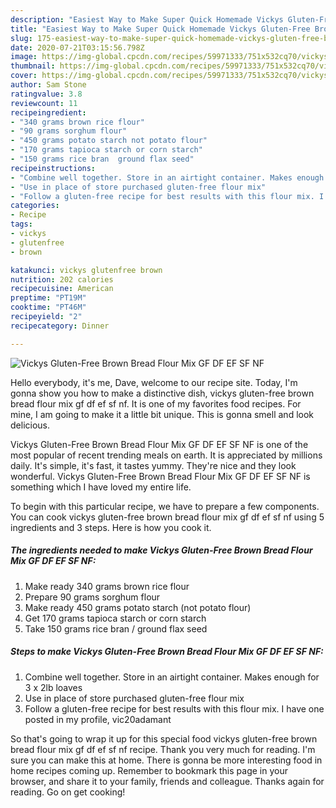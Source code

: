```yaml
---
description: "Easiest Way to Make Super Quick Homemade Vickys Gluten-Free Brown Bread Flour Mix GF DF EF SF NF"
title: "Easiest Way to Make Super Quick Homemade Vickys Gluten-Free Brown Bread Flour Mix GF DF EF SF NF"
slug: 175-easiest-way-to-make-super-quick-homemade-vickys-gluten-free-brown-bread-flour-mix-gf-df-ef-sf-nf
date: 2020-07-21T03:15:56.798Z
image: https://img-global.cpcdn.com/recipes/59971333/751x532cq70/vickys-gluten-free-brown-bread-flour-mix-gf-df-ef-sf-nf-recipe-main-photo.jpg
thumbnail: https://img-global.cpcdn.com/recipes/59971333/751x532cq70/vickys-gluten-free-brown-bread-flour-mix-gf-df-ef-sf-nf-recipe-main-photo.jpg
cover: https://img-global.cpcdn.com/recipes/59971333/751x532cq70/vickys-gluten-free-brown-bread-flour-mix-gf-df-ef-sf-nf-recipe-main-photo.jpg
author: Sam Stone
ratingvalue: 3.8
reviewcount: 11
recipeingredient:
- "340 grams brown rice flour"
- "90 grams sorghum flour"
- "450 grams potato starch not potato flour"
- "170 grams tapioca starch or corn starch"
- "150 grams rice bran  ground flax seed"
recipeinstructions:
- "Combine well together. Store in an airtight container. Makes enough for 3 x 2lb loaves"
- "Use in place of store purchased gluten-free flour mix"
- "Follow a gluten-free recipe for best results with this flour mix. I have one posted in my profile, vic20adamant"
categories:
- Recipe
tags:
- vickys
- glutenfree
- brown

katakunci: vickys glutenfree brown 
nutrition: 202 calories
recipecuisine: American
preptime: "PT19M"
cooktime: "PT46M"
recipeyield: "2"
recipecategory: Dinner

---
```



![Vickys Gluten-Free Brown Bread Flour Mix GF DF EF SF NF](https://img-global.cpcdn.com/recipes/59971333/751x532cq70/vickys-gluten-free-brown-bread-flour-mix-gf-df-ef-sf-nf-recipe-main-photo.jpg)

Hello everybody, it's me, Dave, welcome to our recipe site. Today, I'm gonna show you how to make a distinctive dish, vickys gluten-free brown bread flour mix gf df ef sf nf. It is one of my favorites food recipes. For mine, I am going to make it a little bit unique. This is gonna smell and look delicious.

Vickys Gluten-Free Brown Bread Flour Mix GF DF EF SF NF is one of the most popular of recent trending meals on earth. It is appreciated by millions daily. It's simple, it's fast, it tastes yummy. They're nice and they look wonderful. Vickys Gluten-Free Brown Bread Flour Mix GF DF EF SF NF is something which I have loved my entire life.




To begin with this particular recipe, we have to prepare a few components. You can cook vickys gluten-free brown bread flour mix gf df ef sf nf using 5 ingredients and 3 steps. Here is how you cook it.

##### The ingredients needed to make Vickys Gluten-Free Brown Bread Flour Mix GF DF EF SF NF:

1. Make ready 340 grams brown rice flour
1. Prepare 90 grams sorghum flour
1. Make ready 450 grams potato starch (not potato flour)
1. Get 170 grams tapioca starch or corn starch
1. Take 150 grams rice bran / ground flax seed




##### Steps to make Vickys Gluten-Free Brown Bread Flour Mix GF DF EF SF NF:

1. Combine well together. Store in an airtight container. Makes enough for 3 x 2lb loaves
1. Use in place of store purchased gluten-free flour mix
1. Follow a gluten-free recipe for best results with this flour mix. I have one posted in my profile, vic20adamant




So that's going to wrap it up for this special food vickys gluten-free brown bread flour mix gf df ef sf nf recipe. Thank you very much for reading. I'm sure you can make this at home. There is gonna be more interesting food in home recipes coming up. Remember to bookmark this page in your browser, and share it to your family, friends and colleague. Thanks again for reading. Go on get cooking!
